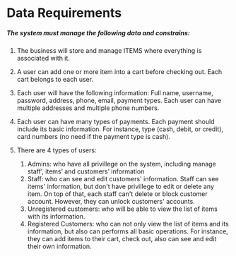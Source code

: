 # Data Requirements

##### The system must manage the following data and constrains: 

1. The business will store and manage ITEMS where everything is associated with it.  

1. A user can add one or more item into a cart before checking out. Each cart belongs to each user.

1. Each user will have the following information: Full name, username, password, address, phone, email, payment types. Each user can have multiple addresses and multiple phone numbers.

1. Each user can have many types of payments. Each payment should include its basic information. For instance, type (cash, debit, or credit), card numbers (no need if the payment type is cash).

1. There are 4 types of users:

    1. Admins: who have all privillege on the system, including manage staff’, items’ and customers’ information
    1. Staff: who can see and edit customers' information. Staff can see items' information, but don't have privillege to edit or delete any item. On top of that, each staff can't delete or block customer account. However, they can unlock customers' accounts.
    1. Unregistered customers: who will be able to view the list of items with its information.
    1. Registered Customers: who can not only view the list of items and its information, but also can performs all basic operations. For instance, they can add items to their cart, check out, also can see and edit their own information.
